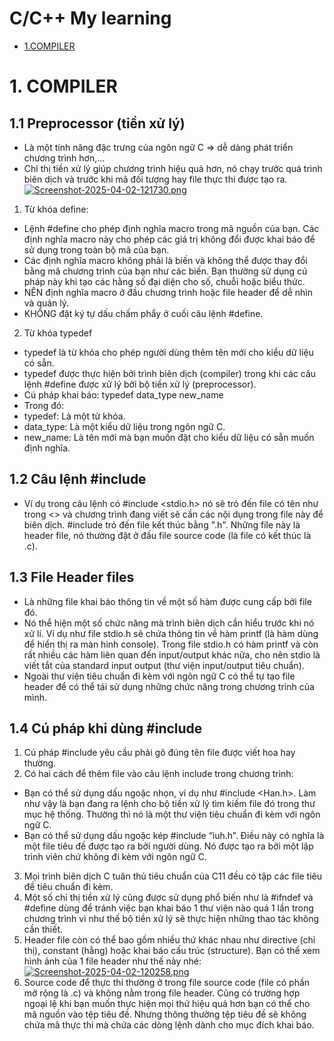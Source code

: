 # C/C++ My learning
- [1.COMPILER](#1-COMPILER)

# 1. COMPILER
## 1.1 Preprocessor (tiền xử lý)
- Là một tính năng đặc trưng của ngôn ngữ C => dễ dàng phát triển chương trình hơn,...
- Chỉ thị tiền xử lý giúp chương trình hiệu quả hơn, nó chạy trước quá trình biên dịch và trước khi mã đối tượng hay file thực thi được tạo ra.
[![Screenshot-2025-04-02-121730.png](https://i.postimg.cc/MZCcLb2h/Screenshot-2025-04-02-121730.png)](https://postimg.cc/RqTV6t0R)
1. Từ khóa define: 
- Lệnh #define cho phép định nghĩa macro trong mã nguồn của bạn. Các định nghĩa macro này cho phép các giá trị không đổi được khai báo để sử dụng trong toàn bộ mã của bạn.
- Các định nghĩa macro không phải là biến và không thể được thay đổi bằng mã chương trình của bạn như các biến. Bạn thường sử dụng cú pháp này khi tạo các hằng số đại diện cho số, chuỗi hoặc biểu thức.
- NÊN định nghĩa macro ở đầu chương trình hoặc file header để dễ nhìn và quản lý.
- KHÔNG đặt ký tự dấu chấm phẩy ở cuối câu lệnh #define.
2. Từ khóa typedef 
- typedef là từ khóa cho phép người dùng thêm tên mới cho kiểu dữ liệu có sẵn.
- typedef được thực hiện bởi trình biên dịch (compiler) trong khi các câu lệnh #define được xử lý bởi bộ tiền xử lý (preprocessor).
- Cú pháp khai báo:
typedef data_type new_name
- Trong đó:
- typedef: Là một từ khóa.
- data_type: Là một kiểu dữ liệu trong ngôn ngữ C.
- new_name: Là tên mới mà bạn muốn đặt cho kiểu dữ liệu có sẵn muốn định nghĩa.

## 1.2 Câu lệnh #include
- Ví dụ trong câu lệnh có #include <stdio.h> nó sẽ trỏ đến file có tên như trong <> và chương trình đang viết sẽ cần các nội dụng trong file này để biên dịch. #include trỏ đến file kết thúc bằng ".h". Những file này là header file, nó thường đặt ở đầu file source code (là file có kết thúc là .c).
## 1.3 File Header files
- Là những file khai báo thông tin về một số hàm được cung cấp bởi file đó. 
- Nó thể hiện một số chức năng mà trình biên dịch cần hiểu trước khi nó xử lí. Ví dụ như file stdio.h sẽ chứa thông tin về hàm printf (là hàm dùng để hiển thị ra màn hình console). Trong file stdio.h có hàm printf và còn rất nhiều các hàm liên quan đến input/output khác nữa,  cho nên stdio là viết tắt của standard input output (thư viện input/output tiêu chuẩn).
- Ngoài thư viện tiêu chuẩn đi kèm với ngôn ngữ C có thể tự tạo file header để có thể tái sử dụng những chức năng trong chương trình của mình.
## 1.4 Cú pháp khi dùng #include
1. Cú pháp #include yêu cầu phải gõ đúng  tên file được viết hoa hay thường.
2. Có hai cách để thêm file vào câu lệnh include trong chương trình:
- Bạn có thể sử dụng dấu ngoặc nhọn, ví dụ như #include <Han.h>. Làm như vậy là bạn đang ra lệnh cho bộ tiền xử lý tìm kiếm file đó trong thư mục hệ thống. Thường thì nó là một thư viện tiêu chuẩn đi kèm với ngôn ngữ C.
- Bạn có thể sử dụng dấu ngoặc kép #include “iuh.h”. Điều này có nghĩa là một file tiêu đề được tạo ra bởi người dùng. Nó được tạo ra bởi một lập trình viên chứ không đi kèm với ngôn ngữ C.
3. Mọi trình biên dịch C tuân thủ tiêu chuẩn của C11 đều có tập các file tiêu đề tiêu chuẩn đi kèm.
4. Một số chỉ thị tiền xử lý cũng được sử dụng phổ biến như là #ifndef và #define dùng để tránh việc bạn khai báo 1 thư viện nào quá 1 lần trong chương trình  vì như thế bộ tiền xử lý sẽ thực hiện những thao tác không cần thiết.
5. Header file còn có thể bao gồm nhiều thứ khác nhau như directive (chỉ thị), constant (hằng) hoặc khai báo cấu trúc (structure). Bạn có thể xem hình ảnh của 1 file header như thế này nhé:
[![Screenshot-2025-04-02-120258.png](https://i.postimg.cc/HLg9C1G1/Screenshot-2025-04-02-120258.png)](https://postimg.cc/pmsFD7Xs)
6. Source code để thực thi thường ở trong file source code (file có phần mở rộng là .c) và không nằm trong file header. Cũng có trường hợp ngoại lệ khi bạn muốn thực hiện mọi thứ hiệu quả hơn bạn có thể cho mã nguồn vào tệp tiêu đề. Nhưng thông thường tệp tiêu đề sẽ không chứa mã thực thi mà chứa các dòng lệnh dành cho mục đích khai báo. 
##